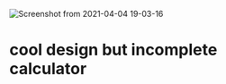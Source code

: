 ![Screenshot from 2021-04-04 19-03-16](https://user-images.githubusercontent.com/55657605/113838758-b6aea500-97ac-11eb-911b-a8d46ae6a158.png)
# cool design but incomplete calculator
